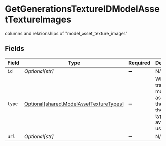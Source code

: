 # GetGenerationsTextureIDModelAssetTextureImages

columns and relationships of "model_asset_texture_images"


## Fields

| Field                                                                                    | Type                                                                                     | Required                                                                                 | Description                                                                              |
| ---------------------------------------------------------------------------------------- | ---------------------------------------------------------------------------------------- | ---------------------------------------------------------------------------------------- | ---------------------------------------------------------------------------------------- |
| `id`                                                                                     | *Optional[str]*                                                                          | :heavy_minus_sign:                                                                       | N/A                                                                                      |
| `type`                                                                                   | [Optional[shared.ModelAssetTextureTypes]](../../models/shared/modelassettexturetypes.md) | :heavy_minus_sign:                                                                       | When training model assets these are the texture types available to use.                 |
| `url`                                                                                    | *Optional[str]*                                                                          | :heavy_minus_sign:                                                                       | N/A                                                                                      |